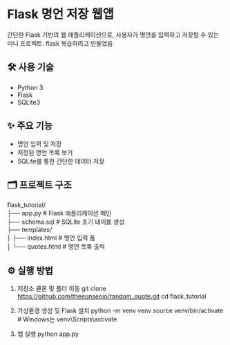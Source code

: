 # Flask 명언 저장 웹앱

간단한 Flask 기반의 웹 애플리케이션으로, 사용자가 명언을 입력하고 저장할 수 있는 미니 프로젝트.
flask 복습하려고 만들었음

## 🛠 사용 기술

- Python 3
- Flask
- SQLite3

## ✨ 주요 기능

- 명언 입력 및 저장
- 저장된 명언 목록 보기
- SQLite를 통한 간단한 데이터 저장 

## 🗂 프로젝트 구조

flask_tutorial/<br>
├── app.py # Flask 애플리케이션 메인 <br>
├── schema.sql # SQLite 초기 테이블 생성 <br>
├── templates/<br>
│ ├── index.html # 명언 입력 폼 <br>
│ └── quotes.html # 명언 목록 출력 <br>

## ⚙️ 실행 방법

1. 저장소 클론 및 폴더 이동
   git clone https://github.com/theeunseojo/random_quote.git
   cd flask_tutorial
   
3. 가상환경 생성 및 Flask 설치
   python -m venv venv
   source venv/bin/activate  # Windows는 venv\Scripts\activate

4. 앱 실행
   python app.py
